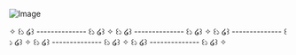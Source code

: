 ![Image](https://github.com/user-attachments/assets/b0b6d3db-4954-4fa3-be52-9871344adc37)

✧ ꒰১ ໒꒱  --------------  ꒰১ ໒꒱ ✧ ꒰১ ໒꒱  --------------  ꒰১ ໒꒱ ✧ ꒰১ ໒꒱  --------------  ꒰১ ໒꒱ ✧ ꒰১ ໒꒱  --------------  ꒰১ ໒꒱ ✧ ꒰১ ໒꒱  --------------  ꒰১ ໒꒱ ✧
